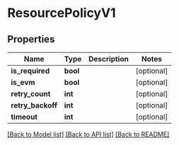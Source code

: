 # ResourcePolicyV1

## Properties
Name | Type | Description | Notes
------------ | ------------- | ------------- | -------------
**is_required** | **bool** |  | [optional] 
**is_evm** | **bool** |  | [optional] 
**retry_count** | **int** |  | [optional] 
**retry_backoff** | **int** |  | [optional] 
**timeout** | **int** |  | [optional] 

[[Back to Model list]](../README.md#documentation-for-models) [[Back to API list]](../README.md#documentation-for-api-endpoints) [[Back to README]](../README.md)


